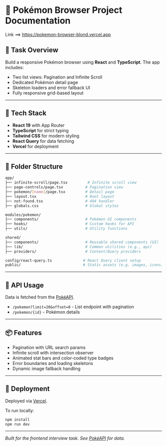 # 📘 Pokémon Browser Project Documentation
Link ==> https://pokemon-browser-blond.vercel.app
## 🧪 Task Overview

Build a responsive Pokémon browser using **React** and **TypeScript**. The app includes:

- Two list views: Pagination and Infinite Scroll
- Dedicated Pokémon detail page
- Skeleton loaders and error fallback UI
- Fully responsive grid-based layout

---

## 🔧 Tech Stack

- **React 19** with App Router
- **TypeScript** for strict typing
- **Tailwind CSS** for modern styling
- **React Query** for data fetching
- **Vercel** for deployment

---

## 📁 Folder Structure

```bash
app/
├── infinite-scroll/page.tsx         # Infinite scroll view
├── page-controls/page.tsx          # Pagination view
├── pokemon/[name]/page.tsx         # Detail page
├── layout.tsx                      # Root layout
├── not-found.tsx                   # 404 handler
├── globals.css                     # Global styles

modules/pokemon/
├── components/                     # Pokémon UI components
├── hooks/                          # Custom hooks for API
├── utils/                          # Utility functions

shared/
├── components/                     # Reusable shared components (UI)
├── lib/                            # Common utilities (e.g., api)
├── providers/                      # Context/Query providers

config/react-query.ts              # React Query client setup
public/                            # Static assets (e.g. images, icons)
```

---

## 🔗 API Usage

Data is fetched from the [PokéAPI](https://pokeapi.co/).

- `/pokemon?limit=20&offset=0` - List endpoint with pagination
- `/pokemon/{id}` - Pokémon details

---

## 📦 Features

- Pagination with URL search params
- Infinite scroll with intersection observer
- Animated stat bars and color-coded type badges
- Error boundaries and loading skeletons
- Dynamic image fallback handling

---

## 🚀 Deployment

Deployed via [Vercel](https://vercel.com).

To run locally:

```bash
npm install
npm run dev
```

---

_Built for the frontend interview task. See [PokéAPI](https://pokeapi.co) for data._

